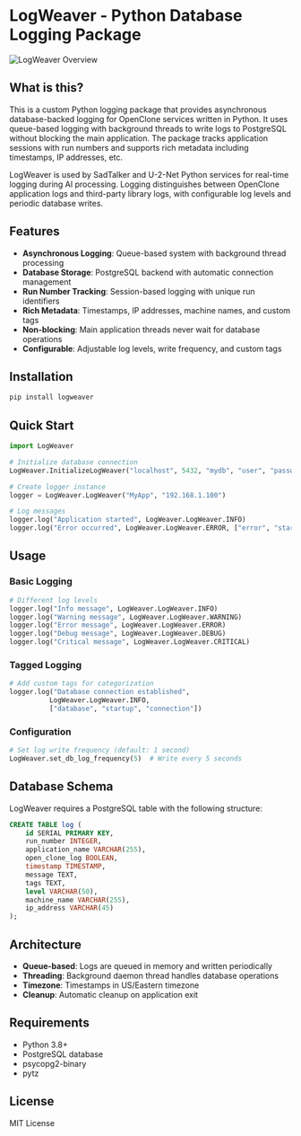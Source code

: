 # LogWeaver - Python Database Logging Package

![LogWeaver Overview](/Documentation/logweaver.png)

## What is this?

This is a custom Python logging package that provides asynchronous database-backed logging for OpenClone services written in Python. It uses queue-based logging with background threads to write logs to PostgreSQL without blocking the main application. The package tracks application sessions with run numbers and supports rich metadata including timestamps, IP addresses, etc.

LogWeaver is used by SadTalker and U-2-Net Python services for real-time logging during AI processing. Logging distinguishes between OpenClone application logs and third-party library logs, with configurable log levels and periodic database writes.

## Features

- **Asynchronous Logging**: Queue-based system with background thread processing
- **Database Storage**: PostgreSQL backend with automatic connection management
- **Run Number Tracking**: Session-based logging with unique run identifiers
- **Rich Metadata**: Timestamps, IP addresses, machine names, and custom tags
- **Non-blocking**: Main application threads never wait for database operations
- **Configurable**: Adjustable log levels, write frequency, and custom tags

## Installation

```bash
pip install logweaver
```

## Quick Start

```python
import LogWeaver

# Initialize database connection
LogWeaver.InitializeLogWeaver("localhost", 5432, "mydb", "user", "password")

# Create logger instance
logger = LogWeaver.LogWeaver("MyApp", "192.168.1.100")

# Log messages
logger.log("Application started", LogWeaver.LogWeaver.INFO)
logger.log("Error occurred", LogWeaver.LogWeaver.ERROR, ["error", "startup"])
```

## Usage

### Basic Logging
```python
# Different log levels
logger.log("Info message", LogWeaver.LogWeaver.INFO)
logger.log("Warning message", LogWeaver.LogWeaver.WARNING)
logger.log("Error message", LogWeaver.LogWeaver.ERROR)
logger.log("Debug message", LogWeaver.LogWeaver.DEBUG)
logger.log("Critical message", LogWeaver.LogWeaver.CRITICAL)
```

### Tagged Logging
```python
# Add custom tags for categorization
logger.log("Database connection established", 
          LogWeaver.LogWeaver.INFO, 
          ["database", "startup", "connection"])
```

### Configuration
```python
# Set log write frequency (default: 1 second)
LogWeaver.set_db_log_frequency(5)  # Write every 5 seconds
```

## Database Schema

LogWeaver requires a PostgreSQL table with the following structure:

```sql
CREATE TABLE log (
    id SERIAL PRIMARY KEY,
    run_number INTEGER,
    application_name VARCHAR(255),
    open_clone_log BOOLEAN,
    timestamp TIMESTAMP,
    message TEXT,
    tags TEXT,
    level VARCHAR(50),
    machine_name VARCHAR(255),
    ip_address VARCHAR(45)
);
```

## Architecture

- **Queue-based**: Logs are queued in memory and written periodically
- **Threading**: Background daemon thread handles database operations
- **Timezone**: Timestamps in US/Eastern timezone
- **Cleanup**: Automatic cleanup on application exit

## Requirements

- Python 3.8+
- PostgreSQL database
- psycopg2-binary
- pytz

## License

MIT License
